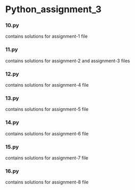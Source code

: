 # Python_assignment_3

### 10.py
contains solutions for assignment-1 file

### 11.py
contains solutions for assignment-2 and assignment-3 files

### 12.py
contains solutions for assignment-4 file

### 13.py
contains solutions for assignment-5 file

### 14.py
contains solutions for assignment-6 file

### 15.py
contains solutions for assignment-7 file

### 16.py
contains solutions for assignment-8 file
